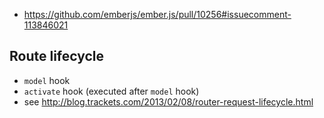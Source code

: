 * https://github.com/emberjs/ember.js/pull/10256#issuecomment-113846021

## Route lifecycle

* `model` hook
* `activate` hook (executed after `model` hook)
* see http://blog.trackets.com/2013/02/08/router-request-lifecycle.html
